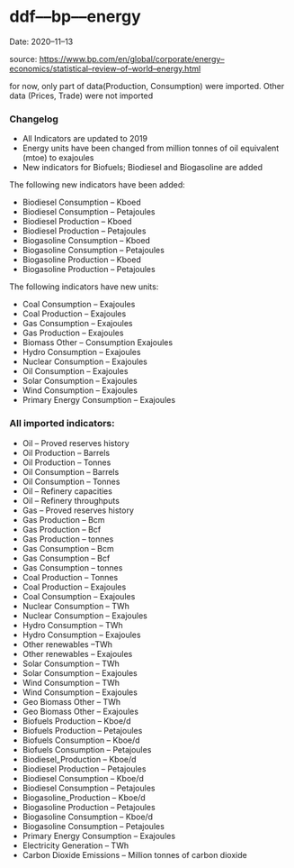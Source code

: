 # ddf––bp––energy
Date: 2020–11–13

source: https://www.bp.com/en/global/corporate/energy–economics/statistical–review–of–world–energy.html

for now, only part of data(Production, Consumption) were imported. Other data (Prices, Trade) were not imported

### Changelog

* All Indicators are updated to 2019
* Energy units have been changed from million tonnes of oil equivalent (mtoe)  to exajoules
* New indicators for Biofuels; Biodiesel and Biogasoline are added


The following new indicators have been added:

* Biodiesel Consumption – Kboed
* Biodiesel Consumption – Petajoules
* Biodiesel Production – Kboed
* Biodiesel Production – Petajoules
* Biogasoline Consumption – Kboed
* Biogasoline Consumption – Petajoules
* Biogasoline Production – Kboed
* Biogasoline Production – Petajoules

The following indicators have new units:

* Coal Consumption – Exajoules
* Coal Production – Exajoules
* Gas Consumption – Exajoules
* Gas Production – Exajoules
* Biomass Other – Consumption Exajoules
* Hydro Consumption – Exajoules
* Nuclear Consumption – Exajoules
* Oil Consumption – Exajoules
* Solar Consumption – Exajoules
* Wind Consumption –  Exajoules
* Primary Energy Consumption – Exajoules
 

### All imported indicators:

* Oil – Proved reserves history
* Oil Production – Barrels
* Oil Production – Tonnes
* Oil Consumption – Barrels
* Oil Consumption – Tonnes
* Oil – Refinery capacities
* Oil – Refinery throughputs
* Gas – Proved reserves history
* Gas Production – Bcm
* Gas Production – Bcf
* Gas Production – tonnes
* Gas Consumption – Bcm
* Gas Consumption – Bcf
* Gas Consumption – tonnes
* Coal Production – Tonnes
* Coal Production – Exajoules
* Coal Consumption –  Exajoules
* Nuclear Consumption – TWh
* Nuclear Consumption – Exajoules
* Hydro Consumption – TWh
* Hydro Consumption – Exajoules
* Other renewables –TWh
* Other renewables – Exajoules
* Solar Consumption – TWh
* Solar Consumption – Exajoules
* Wind Consumption – TWh
* Wind Consumption – Exajoules
* Geo Biomass Other – TWh
* Geo Biomass Other – Exajoules
* Biofuels Production – Kboe/d
* Biofuels Production – Petajoules
* Biofuels Consumption – Kboe/d
* Biofuels Consumption – Petajoules
* Biodiesel_Production – Kboe/d
* Biodiesel Production – Petajoules
* Biodiesel Consumption – Kboe/d
* Biodiesel Consumption – Petajoules
* Biogasoline_Production – Kboe/d
* Biogasoline Production – Petajoules
* Biogasoline Consumption – Kboe/d
* Biogasoline Consumption – Petajoules
* Primary Energy Consumption – Exajoules
* Electricity Generation – TWh
* Carbon Dioxide Emissions – Million tonnes of carbon dioxide

